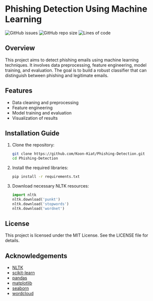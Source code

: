 # Phishing Detection Using Machine Learning

![GitHub issues](https://img.shields.io/github/issues/Koon-Kiat/Phishing-Email-Detection)
![GitHub repo size](https://img.shields.io/github/repo-size/Koon-Kiat/Phishing-Email-Detection)
![Lines of code](https://img.shields.io/tokei/lines/github/Koon-Kiat/Phishing-Email-Detection)

## Overview
This project aims to detect phishing emails using machine learning techniques. It involves data preprocessing, feature engineering, model training, and evaluation. The goal is to build a robust classifier that can distinguish between phishing and legitimate emails.

## Features
- Data cleaning and preprocessing
- Feature engineering
- Model training and evaluation
- Visualization of results

## Installation Guide
1. Clone the repository:
    ```sh
    git clone https://github.com/Koon-Kiat/Phishing-Detection.git
    cd Phishing-Detection
    ```

2. Install the required libraries:
    ```sh
    pip install -r requirements.txt
    ```

3. Download necessary NLTK resources:
    ```python
    import nltk
    nltk.download('punkt')
    nltk.download('stopwords')
    nltk.download('wordnet')
    ```

## License
This project is licensed under the MIT License. See the LICENSE file for details.

## Acknowledgements
- [NLTK](https://www.nltk.org/)
- [scikit-learn](https://scikit-learn.org/)
- [pandas](https://pandas.pydata.org/)
- [matplotlib](https://matplotlib.org/)
- [seaborn](https://seaborn.pydata.org/)
- [wordcloud](https://github.com/amueller/word_cloud)
